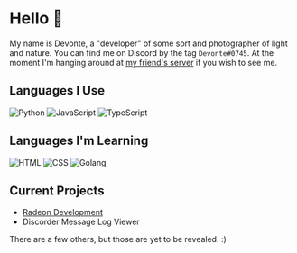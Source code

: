# Hello 👋
My name is Devonte, a "developer" of some sort and photographer of light and nature. You can find me on Discord by the tag `Devonte#0745`. At the moment I'm hanging around at [my friend's server](https://discord.com/invite/Qx2hyttRsU) if you wish to see me.

## Languages I Use
![Python](https://img.shields.io/badge/Python-3572A5?style=for-the-badge&logo=python&logoColor=white)
![JavaScript](https://img.shields.io/badge/JavaScript-f1e05a?style=for-the-badge&logo=javascript&logoColor=black)
![TypeScript](https://img.shields.io/badge/TypeScript-2b7489?style=for-the-badge&logo=typescript&logoColor=white)

## Languages I'm Learning
![HTML](https://img.shields.io/badge/HTML-e34c26?style=for-the-badge&logo=html5&logoColor=black)
![CSS](https://img.shields.io/badge/CSS-563d7c?style=for-the-badge&logo=css3&logoColor=white)
![Golang](https://img.shields.io/badge/Golang-00ADD8?style=for-the-badge&logo=go&logoColor=white)

## Current Projects
* [Radeon Development](https://github.com/devnote-dev/Radeon)
* Discorder Message Log Viewer

There are a few others, but those are yet to be revealed. :)
